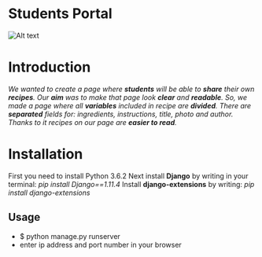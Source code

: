 # **Students Portal**

![Alt text](https://scontent-waw1-1.xx.fbcdn.net/v/t35.0-12/21764131_1539065169469950_807266089_o.png?oh=7b7d17b9338aabf0c43fd7308cb315c2&oe=59C30B08)

# Introduction
*We wanted to create a page where **students** will be able to **share** their own **recipes**. Our **aim** was to make
that page look **clear** and **readable**.
So, we made a page where all **variables** included in recipe are **divided**. There are **separated** fields for: ingredients,
instructions, title, photo and author. Thanks to it recipes on our page are **easier to read**.*

# Installation
First you need to install Python 3.6.2
Next install **Django** by writing in your terminal: *pip install Django==1.11.4*
Install **django-extensions** by writing: *pip install django-extensions*

## Usage

* $ python manage.py runserver
* enter ip address and port number in your browser
